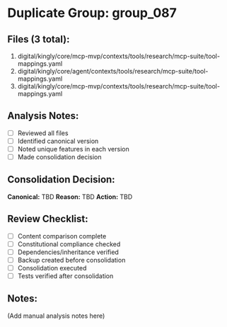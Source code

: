 # Duplicate Group: group_087

## Files (3 total):
1. digital/kingly/core/mcp-mvp/contexts/tools/research/mcp-suite/tool-mappings.yaml
2. digital/kingly/core/agent/contexts/tools/research/mcp-suite/tool-mappings.yaml
3. digital/kingly/core/mcp-mvp/contexts/tools/research/mcp-suite/tool-mappings.yaml

## Analysis Notes:
- [ ] Reviewed all files
- [ ] Identified canonical version
- [ ] Noted unique features in each version
- [ ] Made consolidation decision

## Consolidation Decision:
**Canonical:** TBD
**Reason:** TBD
**Action:** TBD

## Review Checklist:
- [ ] Content comparison complete
- [ ] Constitutional compliance checked
- [ ] Dependencies/inheritance verified
- [ ] Backup created before consolidation
- [ ] Consolidation executed
- [ ] Tests verified after consolidation

## Notes:
(Add manual analysis notes here)
